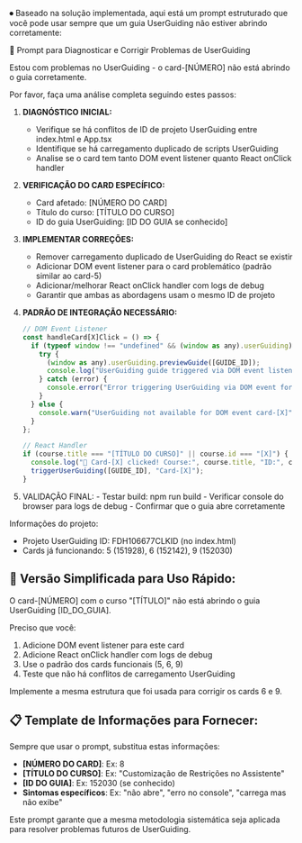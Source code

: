 ⏺ Baseado na solução implementada, aqui está um prompt estruturado que você pode usar sempre que
   um guia UserGuiding não estiver abrindo corretamente:

  🔧 Prompt para Diagnosticar e Corrigir Problemas de UserGuiding

  Estou com problemas no UserGuiding - o card-[NÚMERO] não está abrindo o guia corretamente.

  Por favor, faça uma análise completa seguindo estes passos:

  1. **DIAGNÓSTICO INICIAL:**
     - Verifique se há conflitos de ID de projeto UserGuiding entre index.html e App.tsx
     - Identifique se há carregamento duplicado de scripts UserGuiding
     - Analise se o card tem tanto DOM event listener quanto React onClick handler

  2. **VERIFICAÇÃO DO CARD ESPECÍFICO:**
     - Card afetado: [NÚMERO DO CARD]
     - Título do curso: [TÍTULO DO CURSO]
     - ID do guia UserGuiding: [ID DO GUIA se conhecido]

  3. **IMPLEMENTAR CORREÇÕES:**
     - Remover carregamento duplicado de UserGuiding do React se existir
     - Adicionar DOM event listener para o card problemático (padrão similar ao card-5)
     - Adicionar/melhorar React onClick handler com logs de debug
     - Garantir que ambas as abordagens usam o mesmo ID de projeto

  4. **PADRÃO DE INTEGRAÇÃO NECESSÁRIO:**
     ```javascript
     // DOM Event Listener
     const handleCard[X]Click = () => {
       if (typeof window !== "undefined" && (window as any).userGuiding) {
         try {
           (window as any).userGuiding.previewGuide([GUIDE_ID]);
           console.log("UserGuiding guide triggered via DOM event listener for card-[X]");
         } catch (error) {
           console.error("Error triggering UserGuiding via DOM event for card-[X]:", error);
         }
       } else {
         console.warn("UserGuiding not available for DOM event card-[X]");
       }
     };

     // React Handler
     if (course.title === "[TÍTULO DO CURSO]" || course.id === "[X]") {
       console.log("🎯 Card-[X] clicked! Course:", course.title, "ID:", course.id);
       triggerUserGuiding([GUIDE_ID], "Card-[X]");
     }

  5. VALIDAÇÃO FINAL:
    - Testar build: npm run build
    - Verificar console do browser para logs de debug
    - Confirmar que o guia abre corretamente

  Informações do projeto:
  - Projeto UserGuiding ID: FDH106677CLKID (no index.html)
  - Cards já funcionando: 5 (151928), 6 (152142), 9 (152030)

  ## 🎯 Versão Simplificada para Uso Rápido:

  O card-[NÚMERO] com o curso "[TÍTULO]" não está abrindo o guia UserGuiding [ID_DO_GUIA].

  Preciso que você:
  1. Adicione DOM event listener para este card
  2. Adicione React onClick handler com logs de debug
  3. Use o padrão dos cards funcionais (5, 6, 9)
  4. Teste que não há conflitos de carregamento UserGuiding

  Implemente a mesma estrutura que foi usada para corrigir os cards 6 e 9.

  ## 📋 Template de Informações para Fornecer:

  Sempre que usar o prompt, substitua estas informações:

  - **[NÚMERO DO CARD]**: Ex: 8
  - **[TÍTULO DO CURSO]**: Ex: "Customização de Restrições no Assistente"
  - **[ID DO GUIA]**: Ex: 152030 (se conhecido)
  - **Sintomas específicos**: Ex: "não abre", "erro no console", "carrega mas não exibe"

  Este prompt garante que a mesma metodologia sistemática seja aplicada para resolver problemas
  futuros de UserGuiding.


